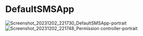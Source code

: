 # DefaultSMSApp

![Screenshot_20231202_221730_DefaultSMSApp-portrait](https://github.com/brianosoro/DefaultSMSApp/assets/5961753/bfe626a9-a639-4c4b-adc5-5cd33dee4c24)
![Screenshot_20231202_221748_Permission controller-portrait](https://github.com/brianosoro/DefaultSMSApp/assets/5961753/f947b477-fbf9-4bda-9d5f-4fcdee7573c8)
